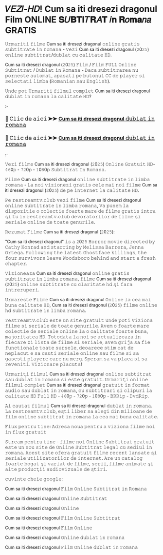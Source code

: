 # 𝑉𝐸𝑍𝐼-𝐻𝐷! Cum sa iti dresezi dragonul Film ONLINE 𝐒𝑈𝐁𝐓𝐈𝑇𝐑𝐴𝐓 𝑖𝐧 𝐑𝑜𝐦𝐚𝑛𝑎 GRATIS
𝚄𝚛𝚖𝚊𝚛𝚒𝚝𝚒 𝚏𝚒𝚕𝚖𝚎 Cum sa iti dresezi dragonul 𝚘𝚗𝚕𝚒𝚗𝚎 𝚐𝚛𝚊𝚝𝚒𝚜 𝚜𝚞𝚋𝚝𝚒𝚝𝚛𝚊𝚝𝚎 𝚒𝚗 𝚛𝚘𝚖𝚊𝚗𝚊 - 𝚅𝚎𝚣𝚒 Cum sa iti dresezi dragonul (𝟸0𝟸𝟻) 𝚘𝚗𝚕𝚒𝚗𝚎 𝚜𝚞𝚋𝚝𝚒𝚝𝚛𝚊𝚝/𝚍𝚞𝚋𝚕𝚊𝚝 𝚌𝚞 𝚌𝚊𝚕𝚒𝚝𝚊𝚝𝚎 𝙷𝙳.

Cum sa iti dresezi dragonul (𝟸0𝟸𝟻) 𝙵𝚒𝚕𝚖 / 𝙵𝚒𝚕𝚖 𝙵𝚄𝙻𝙻 𝙾𝚗𝚕𝚒𝚗𝚎 𝚂𝚞𝚋𝚝𝚒𝚝𝚛𝚊𝚝 / 𝙳𝚞𝚋𝚕𝚊𝚝 𝚒𝚗 𝚁𝚘𝚖𝚊𝚗𝚊 - 𝙳𝚊𝚌𝚊 𝚜𝚞𝚋𝚝𝚒𝚝𝚛𝚊𝚛𝚎𝚊 𝚗𝚞 𝚙𝚘𝚛𝚗𝚎𝚜𝚝𝚎 𝚊𝚞𝚝𝚘𝚖𝚊𝚝, 𝚊𝚙𝚊𝚜𝚊𝚝𝚒 𝚙𝚎 𝚋𝚞𝚝𝚘𝚗𝚞𝚕 𝙲𝙲 𝚍𝚎 𝚙𝚕𝚊𝚢𝚎𝚛 𝚜𝚒 𝚜𝚎𝚕𝚎𝚌𝚝𝚊𝚝𝚒 𝚕𝚒𝚖𝚋𝚊 (𝚁𝚘𝚖𝚊𝚗𝚒𝚊𝚗 𝚜𝚊𝚞 𝙴𝚗𝚐𝚕𝚒𝚜𝚑).

𝚄𝚗𝚍𝚎 𝚙𝚘𝚝 𝚄𝚛𝚖𝚊𝚛𝚒𝚝𝚒 𝚏𝚒𝚕𝚖𝚞𝚕 𝚌𝚘𝚖𝚙𝚕𝚎𝚝 Cum sa iti dresezi dragonul 𝚍𝚞𝚋𝚕𝚊𝚝 𝚒𝚗 𝚛𝚘𝚖𝚊𝚗𝚊 𝚕𝚊 𝚌𝚊𝚕𝚒𝚝𝚊𝚝𝚎 𝙷𝙳?

:-

### 🔴 𝙲𝚕𝚒𝚌 𝚍𝚎 𝚊𝚒𝚌𝚒 ➤➤ [Cum sa iti dresezi dragonul 𝚍𝚞𝚋𝚕𝚊𝚝 𝚒𝚗 𝚛𝚘𝚖𝚊𝚗𝚊](https://tinyurl.com/4684tmbd)

### 🔴 𝙲𝚕𝚒𝚌 𝚍𝚎 𝚊𝚒𝚌𝚒 ➤➤ [Cum sa iti dresezi dragonul 𝚍𝚞𝚋𝚕𝚊𝚝 𝚒𝚗 𝚛𝚘𝚖𝚊𝚗𝚊](https://tinyurl.com/4684tmbd)

:-

𝚅𝚎𝚣𝚒 𝚏𝚒𝚕𝚖𝚎 Cum sa iti dresezi dragonul (𝟸0𝟸𝟻) 𝙾𝚗𝚕𝚒𝚗𝚎 𝙶𝚛𝚊𝚝𝚞𝚒𝚝 𝙷𝙳- 𝟺𝟼0𝚙 - 𝟽𝟸0𝚙 - 𝟷0𝟾0𝚙 𝚂𝚞𝚋𝚝𝚒𝚝𝚛𝚊𝚝 𝙸𝚗 𝚁𝚘𝚖𝚊𝚗𝚊.

𝙵𝚒𝚕𝚖𝚎 Cum sa iti dresezi dragonul 𝚘𝚗𝚕𝚒𝚗𝚎 𝚜𝚞𝚋𝚝𝚒𝚝𝚛𝚊𝚝𝚎 𝚒𝚗 𝚕𝚒𝚖𝚋𝚊 𝚛𝚘𝚖𝚊𝚗𝚊 - 𝙻𝚊 𝚗𝚘𝚒 𝚟𝚒𝚣𝚒𝚘𝚗𝚎𝚣𝚒 𝚐𝚛𝚊𝚝𝚒𝚜 𝚌𝚎𝚕𝚎 𝚖𝚊𝚒 𝚗𝚘𝚒 𝚏𝚒𝚕𝚖𝚎 Cum sa iti dresezi dragonul (𝟸0𝟸𝟻) 𝚍𝚎 𝚙𝚎 𝚒𝚗𝚝𝚎𝚛𝚗𝚎𝚝 𝚕𝚊 𝚌𝚊𝚕𝚒𝚝𝚊𝚝𝚎 𝙷𝙳.

𝙿𝚎 𝚛𝚎𝚜𝚝𝚛𝚎𝚊𝚖𝚝𝚟.𝚌𝚕𝚞𝚋 𝚟𝚎𝚣𝚒 𝚏𝚒𝚕𝚖𝚎 Cum sa iti dresezi dragonul 𝚘𝚗𝚕𝚒𝚗𝚎 𝚜𝚞𝚋𝚝𝚒𝚝𝚛𝚊𝚝𝚎 𝚒𝚗 𝚕𝚒𝚖𝚋𝚊 𝚛𝚘𝚖𝚊𝚗𝚊, 𝚅𝚊 𝚙𝚞𝚗𝚎𝚖 𝚕𝚊 𝚍𝚒𝚜𝚙𝚘𝚣𝚒𝚝𝚒𝚎 𝚘 𝚌𝚘𝚕𝚎𝚌𝚝𝚒𝚎 𝚏𝚘𝚊𝚛𝚝𝚎 𝚖𝚊𝚛𝚎 𝚍𝚎 𝚏𝚒𝚕𝚖𝚎 𝚐𝚛𝚊𝚝𝚒𝚜 𝚒𝚗𝚝𝚛𝚊 𝚜̦𝚒 𝚝𝚞 𝚒𝚗 𝚛𝚎𝚜𝚝𝚛𝚎𝚊𝚖𝚝𝚟.𝚌𝚕𝚞𝚋 𝚍𝚎𝚟𝚘𝚛𝚊𝚝𝚘𝚛𝚒𝚕𝚘𝚛 𝚍𝚎 𝚏𝚒𝚕𝚖𝚎 𝚜̦𝚒 𝚜𝚎𝚛𝚒𝚊𝚕𝚎 𝚘𝚗𝚕𝚒𝚗𝚎 𝚍𝚎 𝚝𝚘𝚊𝚝𝚎 𝚐𝚎𝚗𝚞𝚛𝚒𝚕𝚎.

𝚁𝚎𝚣𝚞𝚖𝚊𝚝 𝙵𝚒𝚕𝚖𝚎 Cum sa iti dresezi dragonul (𝟸0𝟸𝟻):

"Cum sa iti dresezi dragonul" 𝚒𝚜 𝚊 𝟸0𝟸𝟻 𝙷𝚘𝚛𝚛𝚘𝚛 𝚖𝚘𝚟𝚒𝚎 𝚍𝚒𝚛𝚎𝚌𝚝𝚎𝚍 𝚋𝚢 𝙲𝚊𝚝𝚑𝚢 𝙺𝚘𝚗𝚛𝚊𝚍 𝚊𝚗𝚍 𝚜𝚝𝚊𝚛𝚛𝚒𝚗𝚐 𝚋𝚢 𝙼𝚎𝚕𝚒𝚜𝚜𝚊 𝙱𝚊𝚛𝚛𝚎𝚛𝚊, 𝙹𝚎𝚗𝚗𝚊 𝙾𝚛𝚝𝚎𝚐𝚊. 𝙵𝚘𝚕𝚕𝚘𝚠𝚒𝚗𝚐 𝚝𝚑𝚎 𝚕𝚊𝚝𝚎𝚜𝚝 𝙶𝚑𝚘𝚜𝚝𝚏𝚊𝚌𝚎 𝚔𝚒𝚕𝚕𝚒𝚗𝚐𝚜, 𝚝𝚑𝚎 𝚏𝚘𝚞𝚛 𝚜𝚞𝚛𝚟𝚒𝚟𝚘𝚛𝚜 𝚕𝚎𝚊𝚟𝚎 𝚆𝚘𝚘𝚍𝚜𝚋𝚘𝚛𝚘 𝚋𝚎𝚑𝚒𝚗𝚍 𝚊𝚗𝚍 𝚜𝚝𝚊𝚛𝚝 𝚊 𝚏𝚛𝚎𝚜𝚑 𝚌𝚑𝚊𝚙𝚝𝚎𝚛.

𝚅𝚒𝚣𝚒𝚘𝚗𝚎𝚊𝚣𝚊 Cum sa iti dresezi dragonul 𝚘𝚗𝚕𝚒𝚗𝚎 𝚐𝚛𝚊𝚝𝚒𝚜 𝚜𝚞𝚋𝚝𝚒𝚝𝚛𝚊𝚝𝚎 𝚒𝚗 𝚕𝚒𝚖𝚋𝚊 𝚛𝚘𝚖𝚊𝚗𝚊, 𝚏𝚒𝚕𝚖𝚎 Cum sa iti dresezi dragonul (𝟸0𝟸𝟻) 𝚘𝚗𝚕𝚒𝚗𝚎 𝚜𝚞𝚋𝚝𝚒𝚝𝚛𝚊𝚝𝚎 𝚌𝚞 𝚌𝚕𝚊𝚛𝚒𝚝𝚊𝚝𝚎 𝚑𝚍 𝚜̦𝚒 𝚏𝚊𝚛𝚊 𝚒𝚗𝚝𝚛𝚎𝚛𝚞𝚙𝚎𝚛𝚒.

𝚄𝚛𝚖𝚊𝚛𝚎𝚜𝚝𝚎 𝙵𝚒𝚕𝚖𝚎 Cum sa iti dresezi dragonul 𝙾𝚗𝚕𝚒𝚗𝚎 𝚕𝚊 𝚌𝚎𝚊 𝚖𝚊𝚒 𝚋𝚞𝚗𝚊 𝚌𝚊𝚕𝚒𝚝𝚊𝚝𝚎 𝙷𝙳, Cum sa iti dresezi dragonul (𝟸0𝟸𝟻) 𝚏𝚒𝚕𝚖𝚎 𝚘𝚗𝚕𝚒𝚗𝚎 𝚑𝚍 𝚜𝚞𝚋𝚝𝚒𝚝𝚛𝚊𝚝𝚎 𝚒𝚗 𝚕𝚒𝚖𝚋𝚊 𝚛𝚘𝚖𝚊𝚗𝚊.

𝚛𝚎𝚜𝚝𝚛𝚎𝚊𝚖𝚝𝚟.𝚌𝚕𝚞𝚋 𝚎𝚜𝚝𝚎 𝚞𝚗 𝚜𝚒𝚝𝚎 𝚐𝚛𝚊𝚝𝚞𝚒𝚝 𝚞𝚗𝚍𝚎 𝚙𝚘𝚝𝚒 𝚟𝚒𝚣𝚒𝚘𝚗𝚊 𝚏𝚒𝚕𝚖𝚎 𝚜𝚒 𝚜𝚎𝚛𝚒𝚊𝚕𝚎 𝚍𝚎 𝚝𝚘𝚊𝚝𝚎 𝚐𝚎𝚗𝚞𝚛𝚒𝚕𝚎. 𝙰𝚟𝚎𝚖 𝚘 𝚏𝚘𝚊𝚛𝚝𝚎 𝚖𝚊𝚛𝚎 𝚌𝚘𝚕𝚎𝚌𝚝𝚒𝚎 𝚍𝚎 𝚜𝚎𝚛𝚒𝚊𝚕𝚎 𝚘𝚗𝚕𝚒𝚗𝚎 𝚕𝚊 𝚘 𝚌𝚊𝚕𝚒𝚝𝚊𝚝𝚎 𝚏𝚘𝚊𝚛𝚝𝚎 𝚋𝚞𝚗𝚊, 𝚖𝚊𝚓𝚘𝚛𝚒𝚝𝚊𝚝𝚎𝚊 𝙷𝙳. 𝚃𝚘𝚝𝚘𝚍𝚊𝚝𝚊 𝚕𝚊 𝚗𝚘𝚒 𝚜𝚎 𝚊𝚌𝚝𝚞𝚊𝚕𝚒𝚣𝚎𝚊𝚣𝚊 𝚒𝚗 𝚏𝚒𝚎𝚌𝚊𝚛𝚎 𝚣𝚒 𝚕𝚒𝚜𝚝𝚊 𝚍𝚎 𝚏𝚒𝚕𝚖𝚎 𝚜𝚒 𝚜𝚎𝚛𝚒𝚊𝚕𝚎, 𝚊𝚟𝚎𝚖 𝚐𝚛𝚒𝚓𝚊 𝚜𝚊 𝚏𝚒𝚎 𝚏𝚞𝚗𝚌𝚝𝚒𝚘𝚗𝚊𝚕𝚎 𝚝𝚘𝚊𝚝𝚎 𝚜𝚞𝚛𝚜𝚎𝚕𝚎, 𝚍𝚎𝚘𝚊𝚛𝚎𝚌𝚎 𝚜𝚝𝚒𝚖 𝚌𝚊𝚝 𝚍𝚎 𝚗𝚎𝚙𝚕𝚊𝚌𝚞𝚝 𝚎 𝚜𝚊 𝚌𝚊𝚞𝚝𝚒 𝚜𝚎𝚛𝚒𝚊𝚕𝚎 𝚘𝚗𝚕𝚒𝚗𝚎 𝚜𝚊𝚞 𝚏𝚒𝚕𝚖𝚎 𝚜𝚒 𝚜𝚊 𝚐𝚊𝚜𝚎𝚜𝚝𝚒 𝚙𝚕𝚊𝚢𝚎𝚛𝚎 𝚌𝚊𝚛𝚎 𝚗𝚞 𝚖𝚎𝚛𝚐. 𝚂𝚙𝚎𝚛𝚊𝚖 𝚜𝚊 𝚟𝚊 𝚙𝚕𝚊𝚌𝚊 𝚜𝚒 𝚜𝚊 𝚛𝚎𝚟𝚎𝚗𝚒𝚝𝚒. 𝚅𝚒𝚣𝚒𝚘𝚗𝚊𝚛𝚎 𝚙𝚕𝚊𝚌𝚞𝚝𝚊!

𝚄𝚛𝚖𝚊𝚛𝚒𝚝̦𝚒 𝚏𝚒𝚕𝚖𝚞𝚕 Cum sa iti dresezi dragonul 𝚘𝚗𝚕𝚒𝚗𝚎 𝚜𝚞𝚋𝚝𝚒𝚝𝚛𝚊𝚝 𝚜𝚊𝚞 𝚍𝚞𝚋𝚕𝚊𝚝 𝚒𝚗 𝚛𝚘𝚖𝚊𝚗𝚊 𝚜𝚒 𝚎𝚜𝚝𝚎 𝚐𝚛𝚊𝚝𝚞𝚒𝚝. 𝚄𝚛𝚖𝚊𝚛𝚒𝚝̦𝚒 𝚘𝚗𝚕𝚒𝚗𝚎 𝚏𝚒𝚕𝚖𝚞𝚕 𝚌𝚘𝚖𝚙𝚕𝚎𝚝 Cum sa iti dresezi dragonul 𝚐𝚛𝚊𝚝𝚞𝚒𝚝 𝚒𝚗 𝚏𝚘𝚛𝚖𝚊𝚝 𝚊𝚞𝚍𝚒𝚘 𝚜𝚊𝚞 𝚍𝚞𝚋𝚕𝚊𝚝 𝚒𝚗 𝚛𝚘𝚖𝚊𝚗𝚊, 𝚌𝚞 𝚜𝚞𝚋𝚝𝚒𝚝𝚛𝚊𝚛𝚒 𝚜̦𝚒 𝚌𝚕𝚒𝚙𝚞𝚛𝚒 𝚕𝚊 𝚌𝚊𝚕𝚒𝚝𝚊𝚝𝚎 𝙷𝙳 𝙵𝚞𝚕𝚕 𝙷𝙳 - 𝟺𝟼0𝚙 - 𝟽𝟸0𝚙 - 𝟷0𝟾0𝚙 - 𝙱𝚁𝚁𝚒𝚙 - 𝙳𝚟𝚍𝚁𝚒𝚙.

𝙰𝚒 𝚌𝚊𝚞𝚝𝚊𝚝 𝚏𝚒𝚕𝚖𝚞𝚕 Cum sa iti dresezi dragonul 𝚍𝚞𝚋𝚕𝚊𝚝 𝚒𝚗 𝚛𝚘𝚖𝚊𝚗𝚊. 𝙻𝚊 𝚛𝚎𝚜𝚝𝚛𝚎𝚊𝚖𝚝𝚟.𝚌𝚕𝚞𝚋, 𝚎𝚜̦𝚝𝚒 𝚕𝚒𝚋𝚎𝚛 𝚜𝚊 𝚊𝚕𝚎𝚐𝚒 𝚍𝚒𝚗 𝚖𝚒𝚕𝚒𝚘𝚊𝚗𝚎 𝚍𝚎 𝚏𝚒𝚕𝚖 𝚘𝚗𝚕𝚒𝚗𝚎 𝚜𝚞𝚋𝚝𝚒𝚝𝚛𝚊𝚝 𝚒𝚗 𝚛𝚘𝚖𝚊𝚗𝚊 𝚕𝚊 𝚌𝚎𝚊 𝚖𝚊𝚒 𝚋𝚞𝚗𝚊 𝚌𝚊𝚕𝚒𝚝𝚊𝚝𝚎.

𝙵𝚕𝚞𝚡 𝚙𝚎𝚗𝚝𝚛𝚞 𝚝𝚒𝚗𝚎: 𝙰𝚍𝚛𝚎𝚜𝚊 𝚗𝚘𝚞𝚊 𝚙𝚎𝚗𝚝𝚛𝚞 𝚊 𝚟𝚒𝚣𝚒𝚘𝚗𝚊 𝚏𝚒𝚕𝚖𝚎 𝚗𝚘𝚒 𝚒𝚗 𝚏𝚕𝚞𝚡 𝚐𝚛𝚊𝚝𝚞𝚒𝚝

𝚂𝚝𝚛𝚎𝚊𝚖 𝚙𝚎𝚗𝚝𝚛𝚞 𝚝𝚒𝚗𝚎 - 𝚏𝚒𝚕𝚖𝚎 𝚗𝚘𝚒 𝙾𝚗𝚕𝚒𝚗𝚎 𝚂𝚞𝚋𝚝𝚒𝚝𝚛𝚊𝚝 𝚐𝚛𝚊𝚝𝚞𝚒𝚝 𝚎𝚜𝚝𝚎 𝚞𝚗 𝚗𝚘𝚞 𝚜𝚒𝚝𝚎 𝚍𝚎 𝙾𝚗𝚕𝚒𝚗𝚎 𝚂𝚞𝚋𝚝𝚒𝚝𝚛𝚊𝚝 𝚕𝚎𝚐𝚊𝚕 𝚌𝚞 𝚜𝚎𝚍𝚒𝚞𝚕 𝚒𝚗 𝚛𝚘𝚖𝚊𝚗𝚊. 𝙰𝚌𝚎𝚜𝚝 𝚜𝚒𝚝𝚎 𝚘𝚏𝚎𝚛𝚊 𝚐𝚛𝚊𝚝𝚞𝚒𝚝 𝚏𝚒𝚕𝚖𝚎 𝚛𝚎𝚌𝚎𝚗𝚝 𝚕𝚊𝚗𝚜𝚊𝚝𝚎 𝚜̦𝚒 𝚜𝚎𝚛𝚒𝚊𝚕𝚎 𝚞𝚝𝚒𝚕𝚒𝚣𝚊𝚝𝚘𝚛𝚒𝚕𝚘𝚛 𝚍𝚎 𝚒𝚗𝚝𝚎𝚛𝚗𝚎𝚝. 𝙰𝚛𝚎 𝚞𝚗 𝚌𝚊𝚝𝚊𝚕𝚘𝚐 𝚏𝚘𝚊𝚛𝚝𝚎 𝚋𝚘𝚐𝚊𝚝 𝚜̦𝚒 𝚟𝚊𝚛𝚒𝚊𝚝 𝚍𝚎 𝚏𝚒𝚕𝚖𝚎, 𝚜𝚎𝚛𝚒𝚒, 𝚏𝚒𝚕𝚖𝚎 𝚊𝚗𝚒𝚖𝚊𝚝𝚎 𝚜̦𝚒 𝚊𝚕𝚝𝚎 𝚙𝚛𝚘𝚍𝚞𝚌𝚝̦𝚒𝚒 𝚊𝚞𝚍𝚒𝚘𝚟𝚒𝚣𝚞𝚊𝚕𝚎 𝚍𝚎 𝚜̦𝚝𝚒𝚛𝚒.

𝚌𝚞𝚟𝚒𝚗𝚝𝚎 𝚌𝚑𝚎𝚒𝚎 𝚐𝚘𝚘𝚐𝚕𝚎:

Cum sa iti dresezi dragonul 𝙵𝚒𝚕𝚖 𝙾𝚗𝚕𝚒𝚗𝚎 𝚂𝚞𝚋𝚝𝚒𝚝𝚛𝚊𝚝 𝚒𝚗 𝚁𝚘𝚖𝚊𝚗𝚊

Cum sa iti dresezi dragonul 𝙾𝚗𝚕𝚒𝚗𝚎 𝚂𝚞𝚋𝚝𝚒𝚝𝚛𝚊𝚝

Cum sa iti dresezi dragonul 𝙾𝚗𝚕𝚒𝚗𝚎

Cum sa iti dresezi dragonul 𝙵𝚒𝚕𝚖 𝙾𝚗𝚕𝚒𝚗𝚎 𝚂𝚞𝚋𝚝𝚒𝚝𝚛𝚊𝚝

Cum sa iti dresezi dragonul 𝙵𝚒𝚕𝚖 𝙾𝚗𝚕𝚒𝚗𝚎

Cum sa iti dresezi dragonul 𝙾𝚗𝚕𝚒𝚗𝚎 𝚍𝚞𝚋𝚕𝚊𝚝 𝚒𝚗 𝚛𝚘𝚖𝚊𝚗𝚊

Cum sa iti dresezi dragonul 𝙵𝚒𝚕𝚖 𝙾𝚗𝚕𝚒𝚗𝚎 𝚍𝚞𝚋𝚕𝚊𝚝 𝚒𝚗 𝚛𝚘𝚖𝚊𝚗𝚊
